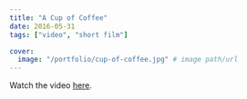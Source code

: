 ```yaml
---
title: "A Cup of Coffee"
date: 2016-05-31
tags: ["video", "short film"]

cover:
  image: "/portfolio/cup-of-coffee.jpg" # image path/url
---
```


Watch the video [here](https://www.youtube.com/watch?v=7lvobdoS-YE).
